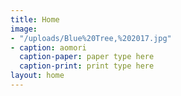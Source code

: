 ```yaml
---
title: Home
image:
- "/uploads/Blue%20Tree,%202017.jpg"
- caption: aomori
  caption-paper: paper type here
  caption-print: print type here
layout: home
---
```



